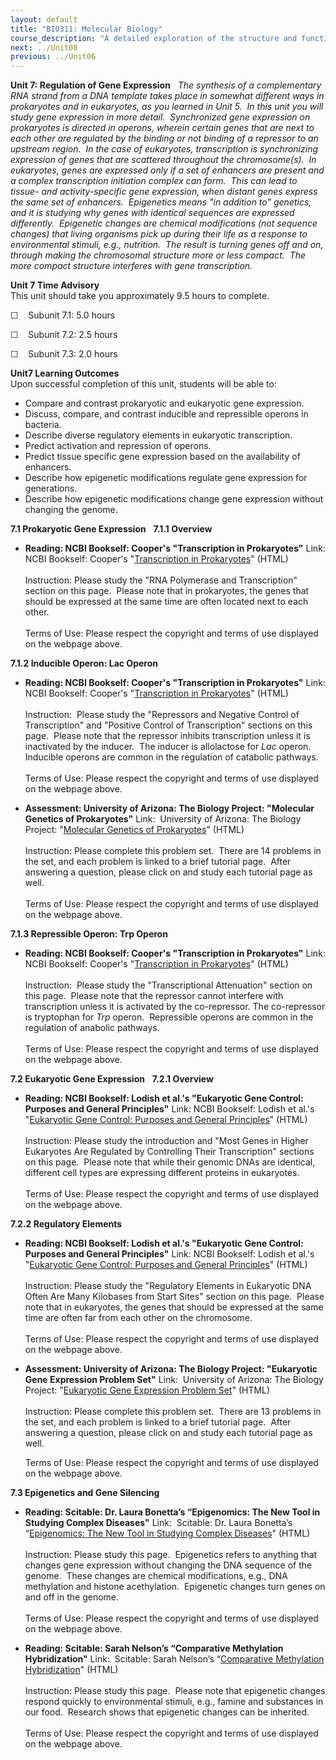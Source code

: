 ```yaml
---
layout: default
title: "BIO311: Molecular Biology"
course_description: "A detailed exploration of the structure and function of DNA and RNA and how these nucleic acids are used to form proteins, and their importance in genetics and inheritance. Special emphasis is placed on DNA replication, transcription, gene expression, mutation and repair, recombination, molecular techniques, and appropriate molecular models."
next: ../Unit08
previous: ../Unit06
---
```

**Unit 7: Regulation of Gene Expression** <span id="7"></span> 
*The synthesis of a complementary RNA strand from a DNA template takes
place in somewhat different ways in prokaryotes and in eukaryotes, as
you learned in Unit 5.  In this unit you will study gene expression in
more detail.  Synchronized gene expression on prokaryotes is directed in
operons, wherein certain genes that are next to each other are regulated
by the binding or not binding of a repressor to an upstream region.  In
the case of eukaryotes, transcription is synchronizing expression of
genes that are scattered throughout the chromosome(s).  In eukaryotes,
genes are expressed only if a set of enhancers are present and a complex
transcription initiation complex can form.  This can lead to tissue- and
activity-specific gene expression, when distant genes express the same
set of enhancers.  Epigenetics means "in addition to" genetics, and it
is studying why genes with identical sequences are expressed
differently.  Epigenetic changes are chemical modifications (not
sequence changes) that living organisms pick up during their life as a
response to environmental stimuli, e.g., nutrition.  The result is
turning genes off and on, through making the chromosomal structure more
or less compact.  The more compact structure interferes with gene
transcription.*

**Unit 7 Time Advisory**  
This unit should take you approximately 9.5 hours to complete.  
  
 ☐    Subunit 7.1: 5.0 hours  
  
 ☐    Subunit 7.2: 2.5 hours  
  
 ☐    Subunit 7.3: 2.0 hours

**Unit7 Learning Outcomes**  
Upon successful completion of this unit, students will be able to:
-   Compare and contrast prokaryotic and eukaryotic gene expression.
-   Discuss, compare, and contrast inducible and repressible operons in
    bacteria.
-   Describe diverse regulatory elements in eukaryotic transcription.
-   Predict activation and repression of operons.
-   Predict tissue specific gene expression based on the availability of
    enhancers.
-   Describe how epigenetic modifications regulate gene expression for
    generations.
-   Describe how epigenetic modifications change gene expression without
    changing the genome.

**7.1 Prokaryotic Gene Expression** <span id="7.1"></span> 
**7.1.1 Overview** <span id="7.1.1"></span> 
-   **Reading: NCBI Bookself: Cooper's "Transcription in Prokaryotes"**
    Link: NCBI Bookself: Cooper's "[Transcription in
    Prokaryotes](http://www.ncbi.nlm.nih.gov/books/NBK9850/)" (HTML)  
        
     Instruction: Please study the "RNA Polymerase and Transcription"
    section on this page.  Please note that in prokaryotes, the genes
    that should be expressed at the same time are often located next to
    each other.  
        
     Terms of Use: Please respect the copyright and terms of use
    displayed on the webpage above.

**7.1.2 Inducible Operon: Lac Operon** <span id="7.1.2"></span> 
-   **Reading: NCBI Bookself: Cooper's "Transcription in Prokaryotes"**
    Link: NCBI Bookself: Cooper's "[Transcription in
    Prokaryotes](http://www.ncbi.nlm.nih.gov/books/NBK9850/)" (HTML)  
        
     Instruction:  Please study the "Repressors and Negative Control of
    Transcription" and "Positive Control of Transcription" sections on
    this page.  Please note that the repressor inhibits transcription
    unless it is inactivated by the inducer.  The inducer is allolactose
    for *Lac* operon. Inducible operons are common in the regulation of
    catabolic pathways.  
        
     Terms of Use: Please respect the copyright and terms of use
    displayed on the webpage above.

-   **Assessment: University of Arizona: The Biology Project: "Molecular
    Genetics of Prokaryotes"**
    Link:  University of Arizona: The Biology Project: "[Molecular
    Genetics of
    Prokaryotes](http://www.biology.arizona.edu/molecular_bio/problem_sets/mol_genetics_of_prokaryotes/Prokaryotes.html)"
    (HTML)  
        
     Instruction: Please complete this problem set.  There are 14
    problems in the set, and each problem is linked to a brief tutorial
    page.  After answering a question, please click on and study each
    tutorial page as well.  
        
     Terms of Use: Please respect the copyright and terms of use
    displayed on the webpage above.

**7.1.3 Repressible Operon: Trp Operon** <span id="7.1.3"></span> 
-   **Reading: NCBI Bookself: Cooper's "Transcription in Prokaryotes"**
    Link: NCBI Bookself: Cooper's "[Transcription in
    Prokaryotes](http://www.ncbi.nlm.nih.gov/books/NBK9850/)" (HTML)  
        
     Instruction:  Please study the "Transcriptional Attenuation"
    section on this page.  Please note that the repressor cannot
    interfere with transcription unless it is activated by the
    co-repressor. The co-repressor is tryptophan for *Trp* operon.
     Repressible operons are common in the regulation of anabolic
    pathways.  
        
     Terms of Use: Please respect the copyright and terms of use
    displayed on the webpage above.

**7.2 Eukaryotic Gene Expression** <span id="7.2"></span> 
**7.2.1 Overview** <span id="7.2.1"></span> 
-   **Reading: NCBI Bookself: Lodish et al.'s "Eukaryotic Gene Control:
    Purposes and General Principles"**
    Link: NCBI Bookself: Lodish et al.'s "[Eukaryotic Gene Control:
    Purposes and General
    Principles](http://www.ncbi.nlm.nih.gov/books/NBK21635/)" (HTML)  
        
     Instruction: Please study the introduction and "Most Genes in
    Higher Eukaryotes Are Regulated by Controlling Their Transcription"
    sections on this page.  Please note that while their genomic DNAs
    are identical, different cell types are expressing different
    proteins in eukaryotes.  
        
     Terms of Use: Please respect the copyright and terms of use
    displayed on the webpage above.

**7.2.2 Regulatory Elements** <span id="7.2.2"></span> 
-   **Reading: NCBI Bookself: Lodish et al.'s "Eukaryotic Gene Control:
    Purposes and General Principles"**
    Link: NCBI Bookself: Lodish et al.'s "[Eukaryotic Gene Control:
    Purposes and General
    Principles](http://www.ncbi.nlm.nih.gov/books/NBK21635/)" (HTML)  
        
     Instruction: Please study the "Regulatory Elements in Eukaryotic
    DNA Often Are Many Kilobases from Start Sites" section on this page.
     Please note that in eukaryotes, the genes that should be expressed
    at the same time are often far from each other on the chromosome.  
        
     Terms of Use: Please respect the copyright and terms of use
    displayed on the webpage above.

-   **Assessment: University of Arizona: The Biology Project:
    "Eukaryotic Gene Expression Problem Set"**
    Link:  University of Arizona: The Biology Project: "[Eukaryotic Gene
    Expression Problem
    Set](http://www.biology.arizona.edu/molecular_bio/problem_sets/mol_genetics_of_eukaryotes/eukaryotes.html)"
    (HTML)  
        
     Instruction: Please complete this problem set.  There are 13
    problems in the set, and each problem is linked to a brief tutorial
    page.  After answering a question, please click on and study each
    tutorial page as well.  
      
     Terms of Use: Please respect the copyright and terms of use
    displayed on the webpage above.

**7.3 Epigenetics and Gene Silencing** <span id="7.3"></span> 
-   **Reading: Scitable: Dr. Laura Bonetta’s “Epigenomics: The New Tool
    in Studying Complex Diseases"**
    Link:  Scitable: Dr. Laura Bonetta’s “[Epigenomics: The New Tool in
    Studying Complex
    Diseases](http://www.nature.com/scitable/topicpage/epigenomics-the-new-tool-in-studying-complex-694)"
    (HTML)  
        
     Instruction: Please study this page.  Epigenetics refers to
    anything that changes gene expression without changing the DNA
    sequence of the genome.  These changes are chemical modifications,
    e.g., DNA methylation and histone acethylation.  Epigenetic changes
    turn genes on and off in the genome.  
        
     Terms of Use: Please respect the copyright and terms of use
    displayed on the webpage above.

-   **Reading: Scitable: Sarah Nelson’s “Comparative Methylation
    Hybridization"**
    Link:  Scitable: Sarah Nelson’s “[Comparative Methylation
    Hybridization](http://www.nature.com/scitable/topicpage/comparative-methylation-hybridization-27920)"
    (HTML)  
        
     Instruction: Please study this page.  Please note that epigenetic
    changes respond quickly to environmental stimuli, e.g., famine and
    substances in our food.  Research shows that epigenetic changes can
    be inherited.  
        
     Terms of Use: Please respect the copyright and terms of use
    displayed on the webpage above.


